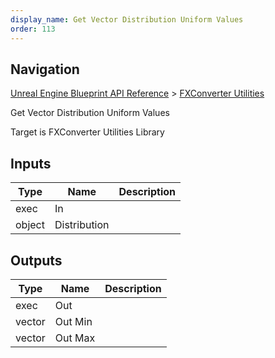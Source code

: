 ```yaml
---
display_name: Get Vector Distribution Uniform Values
order: 113
---
```

## Navigation

[Unreal Engine Blueprint API Reference](https://dev.epicgames.com/documentation/en-us/unreal-engine/BlueprintAPI) > [FXConverter Utilities](https://dev.epicgames.com/documentation/en-us/unreal-engine/BlueprintAPI/FXConverterUtilities)

Get Vector Distribution Uniform Values

Target is FXConverter Utilities Library

## Inputs

| Type | Name | Description |
| --- | --- | --- |
| exec | In |  |
| object | Distribution |  |

## Outputs

| Type | Name | Description |
| --- | --- | --- |
| exec | Out |  |
| vector | Out Min |  |
| vector | Out Max |  |
